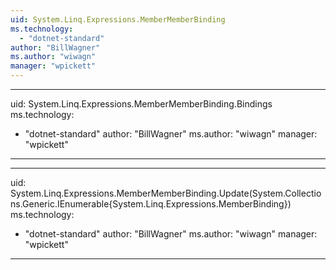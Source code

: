 ```yaml
---
uid: System.Linq.Expressions.MemberMemberBinding
ms.technology: 
  - "dotnet-standard"
author: "BillWagner"
ms.author: "wiwagn"
manager: "wpickett"
---
```


---
uid: System.Linq.Expressions.MemberMemberBinding.Bindings
ms.technology: 
  - "dotnet-standard"
author: "BillWagner"
ms.author: "wiwagn"
manager: "wpickett"
---

---
uid: System.Linq.Expressions.MemberMemberBinding.Update(System.Collections.Generic.IEnumerable{System.Linq.Expressions.MemberBinding})
ms.technology: 
  - "dotnet-standard"
author: "BillWagner"
ms.author: "wiwagn"
manager: "wpickett"
---
